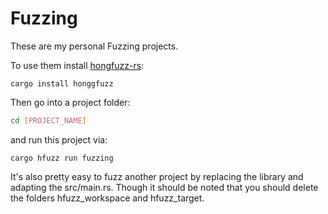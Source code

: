 # Fuzzing

These are my personal Fuzzing projects. 

To use them install [hongfuzz-rs](https://github.com/rust-fuzz/honggfuzz-rs):
```
cargo install honggfuzz
```

Then go into a project folder:
```bash
cd [PROJECT_NAME]
```

and run this project via:
```
cargo hfuzz run fuzzing
```

It's also pretty easy to fuzz another project by replacing the library and 
adapting the src/main.rs. Though it should be noted that you should delete the 
folders hfuzz_workspace and hfuzz_target.